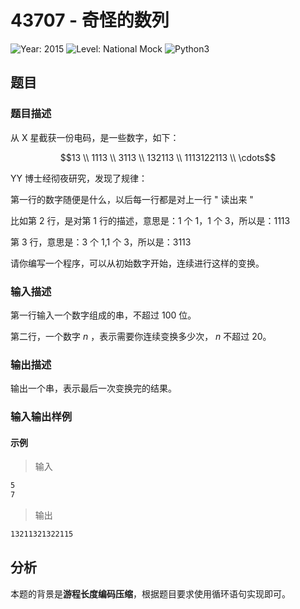 # 43707 - 奇怪的数列

![Year: 2015](https://img.shields.io/badge/Year-2015-white)
![Level: National Mock](https://img.shields.io/badge/Level-National%20Mock-purple)
![Python3](https://img.shields.io/badge/Python3-AC-green)

## 题目

### 题目描述

从 X 星截获一份电码，是一些数字，如下：

```math
13 \\
1113 \\
3113 \\
132113 \\
1113122113 \\
\cdots
```

YY 博士经彻夜研究，发现了规律：

第一行的数字随便是什么，以后每一行都是对上一行 " 读出来 "

比如第 2 行，是对第 1 行的描述，意思是：1 个 1，1 个 3，所以是：1113

第 3 行，意思是：3 个 1,1 个 3，所以是：3113

请你编写一个程序，可以从初始数字开始，连续进行这样的变换。

### 输入描述

第一行输入一个数字组成的串，不超过 100 位。

第二行，一个数字 $n$ ，表示需要你连续变换多少次， $n$ 不超过 20。

### 输出描述

输出一个串，表示最后一次变换完的结果。

### 输入输出样例

#### 示例

> 输入

```txt
5
7
```

> 输出

```txt
13211321322115
```

## 分析

本题的背景是**游程长度编码压缩**，根据题目要求使用循环语句实现即可。

